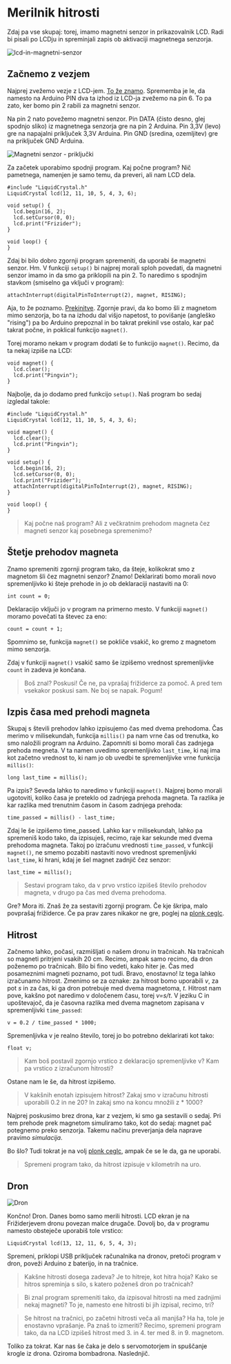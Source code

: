 # Merilnik hitrosti

Zdaj pa vse skupaj: torej, imamo magnetni senzor in prikazovalnik LCD. Radi bi pisali po LCDju in spreminjali zapis ob aktivaciji magnetnega senzorja.

![lcd-in-magnetni-senzor](images/lcd-magnet.jpg)

## Začnemo z vezjem

Najprej zvežemo vezje z LCD-jem. [To že znamo](lcd.md). Sprememba je le, da namesto na Arduino PIN dva ta izhod iz LCD-ja zvežemo na pin 6. To pa zato, ker bomo pin 2 rabili za magnetni senzor.

Na pin 2 nato povežemo magnetni senzor. Pin DATA (čisto desno, glej spodnjo sliko) iz magnetnega senzorja gre na pin 2 Arduina. Pin 3,3V (levo) gre na napajalni priključek 3,3V Arduina. Pin GND (sredina, ozemljitev) gre na priključek GND Arduina.

![Magnetni senzor - priključki](images/magnetni-senzor.jpg)

Za začetek uporabimo spodnji program. Kaj počne program? Nič pametnega, namenjen je samo temu, da preveri, ali nam LCD dela.

    #include "LiquidCrystal.h"
    LiquidCrystal lcd(12, 11, 10, 5, 4, 3, 6);

    void setup() {
      lcd.begin(16, 2);
      lcd.setCursor(0, 0);
      lcd.print("Frizider");
    }

    void loop() {
    }

Zdaj bi bilo dobro zgornji program spremeniti, da uporabi še magnetni senzor. Hm. V funkciji `setup()` bi najprej morali sploh povedati, da magnetni senzor imamo in da smo ga priklopili na pin 2. To naredimo s spodnjim stavkom (smiselno ga vključi v program):

    attachInterrupt(digitalPinToInterrupt(2), magnet, RISING);

Aja, to že poznamo. [Prekinitve](prekinitve.md). Zgornje pravi, da ko bomo šli z magnetom mimo senzorja, bo ta na izhodu dal višjo napetost, to povišanje (angleško "rising") pa bo Arduino prepoznal in bo takrat prekinil vse ostalo, kar pač takrat počne, in poklical funkcijo `magnet()`.

Torej moramo nekam v program dodati še to funkcijo `magnet()`. Recimo, da ta nekaj izpiše na LCD:

    void magnet() {
      lcd.clear();
      lcd.print("Pingvin");
    }

Najbolje, da jo dodamo pred funkcijo `setup()`. Naš program bo sedaj izgledal takole:

    #include "LiquidCrystal.h"
    LiquidCrystal lcd(12, 11, 10, 5, 4, 3, 6);

    void magnet() {
      lcd.clear();
      lcd.print("Pingvin");
    }

    void setup() {
      lcd.begin(16, 2);
      lcd.setCursor(0, 0);
      lcd.print("Frizider");
      attachInterrupt(digitalPinToInterrupt(2), magnet, RISING);
    }

    void loop() {
    }

> Kaj počne naš program? 
> Ali z večkratnim prehodom magneta čez magneti senzor kaj 
> posebnega spremenimo?

## Štetje prehodov magneta

Znamo spremeniti zgornji program tako, da šteje, kolikokrat smo z magnetom šli čez magnetni senzor? Znamo! Deklarirati bomo morali novo spremenljivko ki šteje prehode in jo ob deklaraciji nastaviti na 0:

    int count = 0;

Deklaracijo vključi jo v program na primerno mesto. V funkciji `magnet()` moramo povečati ta števec za eno:

    count = count + 1;

Spomnimo se, funkcija `magnet()` se pokliče vsakič, ko gremo z magnetom mimo senzorja.

Zdaj v funkciji `magnet()` vsakič samo še izpišemo vrednost spremenljivke `count` in zadeva je končana. 

> Boš znal? Poskusi! Če ne, pa vprašaj frižiderce za pomoč. A pred tem vsekakor poskusi sam. Ne boj se napak. Pogum!

## Izpis časa med prehodi magneta

Skupaj s števili prehodov lahko izpisujemo čas med dvema prehodoma. Čas merimo v milisekundah, funkcija `millis()` pa nam vrne čas od trenutka, ko smo naložili program na Arduino. Zapomniti si bomo morali čas zadnjega prehoda megneta. V ta namen uvedimo spremenljivko `last_time`, ki naj ima kot začetno vrednost to, ki nam jo ob uvedbi te spremenljivke vrne funkcija `millis()`:

    long last_time = millis();

Pa izpis? Seveda lahko to naredimo v funkciji `magnet()`. Najprej bomo morali ugotoviti, koliko časa je preteklo od zadnjega prehoda magneta. Ta razlika je kar razlika med trenutnim časom in časom zadnjega prehoda:

    time_passed = millis() - last_time;

Zdaj le še izpišemo time_passed. Lahko kar v milisekundah, lahko pa spremeniš kodo tako, da izpisuješ, recimo, raje kar sekunde med dvema prehodoma magneta. Takoj po izračunu vrednosti `time_passed`, v funkciji `magnet()`, ne smemo pozabiti nastaviti novo vrednost spremenljivki `last_time`, ki hrani, kdaj je šel magnet zadnjič čez senzor:

    last_time = millis();

> Sestavi program tako, da v prvo vrstico izpišeš število prehodov magneta, v drugo pa čas med dvema prehodoma.

Gre? Mora iti. Znaš že za sestaviti zgornji program. Če kje škripa, malo povprašaj frižiderce. Če pa prav zares nikakor ne gre, poglej na [plonk ceglc](plonk-ceglc.md).

## Hitrost

Začnemo lahko, počasi, razmišljati o našem dronu in tračnicah. Na tračnicah so magneti pritrjeni vsakih 20 cm. Recimo, ampak samo recimo, da dron poženemo po tračnicah. Bilo bi fino vedeti, kako hiter je. Čas med posameznimi magneti poznamo, pot tudi. Bravo, enostavno! Iz tega lahko izračunamo hitrost. Zmenimo se za oznake: za hitrost bomo uporabili *v*, za pot *s* in za čas, ki ga dron potrebuje med dvema magnetoma, *t*. Hitrost nam pove, kakšno pot naredimo v določenem času, torej *v=s/t*. V jeziku C in upoštevajoč, da je časovna razlika med dvema magnetom zapisana v spremenljivki `time_passed`:

    v = 0.2 / time_passed * 1000;

Spremenljivka v je realno število, torej jo bo potrebno deklarirati kot tako:

    float v;

> Kam boš postavil zgornjo vrstico z deklaracijo spremenljivke v? Kam pa vrstico z izračunom hitrosti?

Ostane nam le še, da hitrost izpišemo.

> V kakšnih enotah izpisujem hitrost? Zakaj smo v izračunu hitrosti uporabili 0.2 in ne 20? In zakaj smo na koncu množili z * 1000?

Najprej poskusimo brez drona, kar z vezjem, ki smo ga sestavili o sedaj. Pri tem prehode prek magnetom simuliramo tako, kot do sedaj: magnet pač potegnemo preko senzorja. Takemu načinu preverjanja dela naprave pravimo *simulacija*.

Bo šlo? Tudi tokrat je na volj [plonk ceglc](plonk-ceglc.md), ampak če se le da, ga ne uporabi.

> Spremeni program tako, da hitrost izpisuje v kilometrih na uro.


## Dron

![Dron](images/dron.jpg)

Končno! Dron. Danes bomo samo merili hitrosti. LCD ekran je na Frižiderjevem dronu povezan malce drugače. Dovolj bo, da v programu namesto obsteječe uporabiš tole vrstico:

    LiquidCrystal lcd(13, 12, 11, 6, 5, 4, 3);

Spremeni, priklopi USB priključek računalnika na dronov, pretoči program v dron, poveži Arduino z baterijo, in na tračnice. 

> Kakšne hitrosti dosega zadeva? Je to hitreje, kot hitra hoja? Kako se hitros spreminja s silo, s katero poženeš dron po tračnicah?

> Bi znal program spremeniti tako, da izpisoval hitrosti na med zadnjimi nekaj magneti? To je, namesto ene hitrosti bi jih izpisal, recimo, tri?

> Se hitrost na tračnici, po začetni hitrosti veča ali manjša? Ha ha, tole je enostavno vprašanje. Pa znaš to izmeriti? Recimo, spremeni program tako, da na LCD izpišeš hitrost med 3. in 4. ter med 8. in 9. magnetom.

Toliko za tokrat. Kar nas še čaka je delo s servomotorjem in spuščanje krogle iz drona. Oziroma bombadrona. Naslednjič.